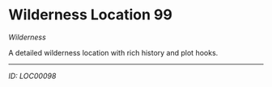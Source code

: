 # Wilderness Location 99

*Wilderness*

A detailed wilderness location with rich history and plot hooks.

---
*ID: LOC00098*